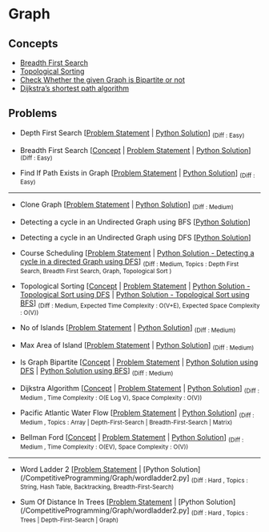# Graph

## Concepts

- [Breadth First Search](https://www.geeksforgeeks.org/breadth-first-search-or-bfs-for-a-graph/)
- [Topological Sorting](https://www.geeksforgeeks.org/topological-sorting/)
- [Check Whether the given Graph is Bipartite or not ](https://www.geeksforgeeks.org/bipartite-graph/)
- [Dijkstra’s shortest path algorithm](https://www.geeksforgeeks.org/dijkstras-shortest-path-algorithm-greedy-algo-7/)


## Problems 

- Depth First Search [[Problem Statement](https://practice.geeksforgeeks.org/problems/depth-first-traversal-for-a-graph/1) | [Python Solution](/CompetitiveProgramming/Graph/depthFirstSearch.py)] <sub> (Diff : Easy)</sub> 

- Breadth First Search [[Concept](https://www.geeksforgeeks.org/breadth-first-search-or-bfs-for-a-graph/) | [Problem Statement](https://practice.geeksforgeeks.org/problems/bfs-traversal-of-graph/1) | [Python Solution](/CompetitiveProgramming/Graph/breadthFirstSearch.py)] <sub> (Diff : Easy)</sub> 

- Find If Path Exists in Graph [[Problem Statement](https://leetcode.com/problems/find-if-path-exists-in-graph/description/) | [Python Solution](/CompetitiveProgramming/Graph/findIfPathExistInGraph.py)] <sub> (Diff : Easy)</sub> 

--- 

- Clone Graph [[Problem Statement](https://leetcode.com/problems/clone-graph/) | [Python Solution](/CompetitiveProgramming/Graph/cloneGraph.py)] <sub> (Diff : Medium)</sub> 

- Detecting a cycle in an Undirected Graph using BFS [[Python Solution](/CompetitiveProgramming/Graph/undirectedGraphCycleDetectionWithBFS.py)]

- Detecting a cycle in an Undirected Graph using DFS [[Python Solution](/CompetitiveProgramming/Graph/undirectedGraphCycleDetectionWithDFS.py)]

- Course Scheduling [[Problem Statement](https://leetcode.com/problems/course-schedule/) | [Python Solution - Detecting a cycle in a directed Graph using DFS](/CompetitiveProgramming/Graph/courseScheduling-1.py)] <sub> (Diff : Medium, Topics : Depth First Search, Breadth First Search, Graph, Topological Sort )</sub> 

- Topological Sorting [[Concept](https://www.geeksforgeeks.org/topological-sorting/) | [Problem Statement](https://practice.geeksforgeeks.org/problems/topological-sort/1) | [Python Solution - Topological Sort using DFS](/CompetitiveProgramming/Graph/topologicalSortUsingDFS.py) | [Python Solution - Topological Sort using BFS](/CompetitiveProgramming/Graph/topologicalSortUsingBFS.py)] <sub> (Diff : Medium, Expected Time Complexity : O(V+E), Expected Space Complexity : O(V))</sub>

- No of Islands [[Problem Statement](https://leetcode.com/problems/number-of-islands/) | [Python Solution](/CompetitiveProgramming/Graph/noOfIslands.py)] <sub> (Diff : Medium)</sub> 

- Max Area of Island [[Problem Statement](https://leetcode.com/problems/max-area-of-island/description/) | [Python Solution](/CompetitiveProgramming/Graph/maxAreaOfIsland.py)] <sub> (Diff : Medium)</sub> 

- Is Graph Bipartite [[Concept](https://www.geeksforgeeks.org/bipartite-graph/) | [Problem Statement](https://leetcode.com/problems/is-graph-bipartite/) | [Python Solution using DFS](/CompetitiveProgramming/Graph/checkIfGraphIsBipartitebfs.py) | [Python Solution using BFS](/CompetitiveProgramming/Graph/checkIfGraphIsBipartiteDFS.py)] <sub> (Diff : Medium)</sub>

- Dijkstra Algorithm [[Concept](https://www.geeksforgeeks.org/dijkstras-shortest-path-algorithm-greedy-algo-7/) | [Problem Statement](https://practice.geeksforgeeks.org/problems/implementing-dijkstra-set-1-adjacency-matrix/1) | [Python Solution](/CompetitiveProgramming/Graph/dijkstras.py)] <sub> (Diff : Medium , Time Complexity : O(E Log V), Space Complexity : O(V))</sub> 

- Pacific Atlantic Water Flow [[Problem Statement](https://leetcode.com/problems/pacific-atlantic-water-flow/) | [Python Solution](/CompetitiveProgramming/Graph/pacificAtlanticWaterFlow.py)] <sub> (Diff : Medium , Topics : Array | Depth-First-Search | Breadth-First-Search | Matrix)</sub> 

- Bellman Ford [[Concept](https://www.geeksforgeeks.org/bellman-ford-algorithm-dp-23/) | [Problem Statement](https://practice.geeksforgeeks.org/problems/distance-from-the-source-bellman-ford-algorithm/0?fbclid=IwAR2_lL0T84DnciLyzMTQuVTMBOi82nTWNLuXjUgahnrtBgkphKiYk6xcyJU) | [Python Solution](/CompetitiveProgramming/Graph/bellmanFord.py)] <sub> (Diff : Medium , Time Complexity : O(EV), Space Complexity : O(V))</sub> 


---

- Word Ladder 2 [[Problem Statement](https://leetcode.com/problems/word-ladder-ii/) | [Python Solution](/CompetitiveProgramming/Graph/wordladder2.py] <sub> (Diff : Hard , Topics : String, Hash Table, Backtracking, Breadth-First-Search)</sub> 

- Sum Of Distance In Trees [[Problem Statement](https://leetcode.com/problems/sum-of-distances-in-tree) | [Python Solution](/CompetitiveProgramming/Graph/wordladder2.py] <sub> (Diff : Hard , Topics : Trees | Depth-First-Search | Graph)</sub> 
